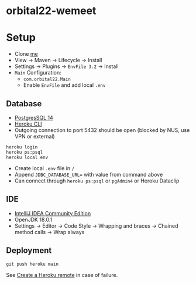 # orbital22-wemeet

# Setup

- Clone [me](https://github.com/xumarcus/orbital22-wemeet)
- View &rarr; Maven &rarr; Lifecycle &rarr; Install
- Settings &rarr; Plugins &rarr; `EnvFile 3.2` &rarr; Install
- `Main` Configuration:
  - `com.orbital22.Main`
  - Enable `EnvFile` and add local `.env`

## Database
- [PostgresSQL 14](https://www.postgresql.org/download/)
- [Heroku CLI](https://devcenter.heroku.com/articles/heroku-cli#install-the-heroku-cli)
- Outgoing connection to port 5432 should be open (blocked by NUS, use VPN or external)
```shell
heroku login
heroku ps:psql
heroku local env
```
- Create local `.env` file in `/`
- Append `JDBC_DATABASE_URL=` with value from command above 
- Can connect through `heroku ps:psql` or `pgAdmin4` or Heroku Dataclip

## IDE
- [IntelliJ IDEA Community Edition](https://www.jetbrains.com/idea/download/) 
- OpenJDK 18.0.1
- Settings &rarr; Editor &rarr; Code Style &rarr; Wrapping and braces &rarr; Chained method calls &rarr; Wrap always

## Deployment
```shell
git push heroku main
```
See [Create a Heroku remote](https://devcenter.heroku.com/articles/git#create-a-heroku-remote) in case of failure.